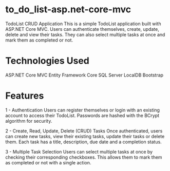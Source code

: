 # to_do_list-asp.net-core-mvc

TodoList CRUD Application
This is a simple TodoList application built with ASP.NET Core MVC. Users can authenticate themselves, create, update, delete and view their tasks. They can also select multiple tasks at once and mark them as completed or not.

# Technologies Used
ASP.NET Core MVC 
Entity Framework Core 
SQL Server LocalDB
Bootstrap 

# Features
1 - Authentication
Users can register themselves or login with an existing account to access their TodoList. Passwords are hashed with the BCrypt algorithm for security.

2 - Create, Read, Update, Delete (CRUD) Tasks
Once authenticated, users can create new tasks, view their existing tasks, update their tasks or delete them. Each task has a title, description, due date and a completion status.

3 - Multiple Task Selection
Users can select multiple tasks at once by checking their corresponding checkboxes. This allows them to mark them as completed or not with a single action.
